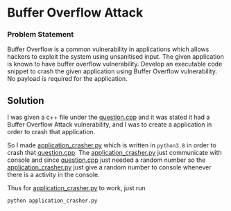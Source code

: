 # Buffer Overflow Attack
### Problem Statement
Buffer Overflow is a common vulnerability in applications which allows hackers to exploit the system using unsanitised input. The given application is known to have buffer overflow vulnerability. Develop an executable code snippet to crash the given application using Buffer Overflow vulnerability. No payload is required for the application.

## Solution
I was given a c++ file under the [question.cpp](https://github.com/Sainya-Ranakshetram-Submission/Buffer-Overflow-Attack/blob/master/question.cpp) and it was stated it had a Buffer Overflow Attack vulnerability, and I was to create a application in order to crash that application.

So I made [application_crasher.py](https://github.com/Sainya-Ranakshetram-Submission/Buffer-Overflow-Attack/blob/master/application_crasher.py) which is written in `python3.8` in order to crash that [question.cpp](https://github.com/Sainya-Ranakshetram-Submission/Buffer-Overflow-Attack/blob/master/question.cpp).
The [application_crasher.py](https://github.com/Sainya-Ranakshetram-Submission/Buffer-Overflow-Attack/blob/master/application_crasher.py) just communicate with console and since [question.cpp](https://github.com/Sainya-Ranakshetram-Submission/Buffer-Overflow-Attack/blob/master/question.cpp) just needed a random number so the [application_crasher.py](https://github.com/Sainya-Ranakshetram-Submission/Buffer-Overflow-Attack/blob/master/application_crasher.py) just give a random number to console whenever there is a activity in the console.

Thus for [application_crasher.py](https://github.com/Sainya-Ranakshetram-Submission/Buffer-Overflow-Attack/blob/master/application_crasher.py) to work, just run
```console
python application_crasher.py
```
